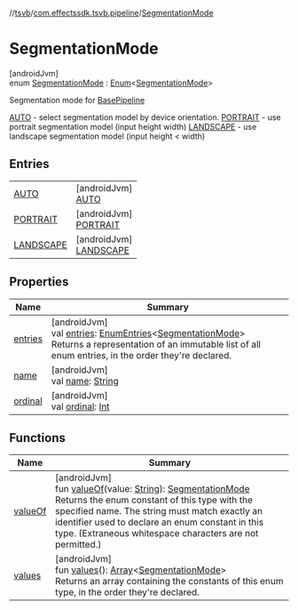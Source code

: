 //[tsvb](../../../index.md)/[com.effectssdk.tsvb.pipeline](../index.md)/[SegmentationMode](index.md)

# SegmentationMode

[androidJvm]\
enum [SegmentationMode](index.md) : [Enum](https://kotlinlang.org/api/latest/jvm/stdlib/kotlin-stdlib/kotlin/-enum/index.html)&lt;[SegmentationMode](index.md)&gt; 

Segmentation mode for [BasePipeline](../-base-pipeline/index.md)

[AUTO](-a-u-t-o/index.md) - select segmentation model by device orientation. [PORTRAIT](-p-o-r-t-r-a-i-t/index.md) - use portrait segmentation model (input height width) [LANDSCAPE](-l-a-n-d-s-c-a-p-e/index.md) - use landscape segmentation model (input height < width)

## Entries

| | |
|---|---|
| [AUTO](-a-u-t-o/index.md) | [androidJvm]<br>[AUTO](-a-u-t-o/index.md) |
| [PORTRAIT](-p-o-r-t-r-a-i-t/index.md) | [androidJvm]<br>[PORTRAIT](-p-o-r-t-r-a-i-t/index.md) |
| [LANDSCAPE](-l-a-n-d-s-c-a-p-e/index.md) | [androidJvm]<br>[LANDSCAPE](-l-a-n-d-s-c-a-p-e/index.md) |

## Properties

| Name | Summary |
|---|---|
| [entries](entries.md) | [androidJvm]<br>val [entries](entries.md): [EnumEntries](https://kotlinlang.org/api/latest/jvm/stdlib/kotlin-stdlib/kotlin.enums/-enum-entries/index.html)&lt;[SegmentationMode](index.md)&gt;<br>Returns a representation of an immutable list of all enum entries, in the order they're declared. |
| [name](-l-a-n-d-s-c-a-p-e/index.md#-372974862%2FProperties%2F-1825426144) | [androidJvm]<br>val [name](-l-a-n-d-s-c-a-p-e/index.md#-372974862%2FProperties%2F-1825426144): [String](https://kotlinlang.org/api/latest/jvm/stdlib/kotlin-stdlib/kotlin/-string/index.html) |
| [ordinal](-l-a-n-d-s-c-a-p-e/index.md#-739389684%2FProperties%2F-1825426144) | [androidJvm]<br>val [ordinal](-l-a-n-d-s-c-a-p-e/index.md#-739389684%2FProperties%2F-1825426144): [Int](https://kotlinlang.org/api/latest/jvm/stdlib/kotlin-stdlib/kotlin/-int/index.html) |

## Functions

| Name | Summary |
|---|---|
| [valueOf](value-of.md) | [androidJvm]<br>fun [valueOf](value-of.md)(value: [String](https://kotlinlang.org/api/latest/jvm/stdlib/kotlin-stdlib/kotlin/-string/index.html)): [SegmentationMode](index.md)<br>Returns the enum constant of this type with the specified name. The string must match exactly an identifier used to declare an enum constant in this type. (Extraneous whitespace characters are not permitted.) |
| [values](values.md) | [androidJvm]<br>fun [values](values.md)(): [Array](https://kotlinlang.org/api/latest/jvm/stdlib/kotlin-stdlib/kotlin/-array/index.html)&lt;[SegmentationMode](index.md)&gt;<br>Returns an array containing the constants of this enum type, in the order they're declared. |
